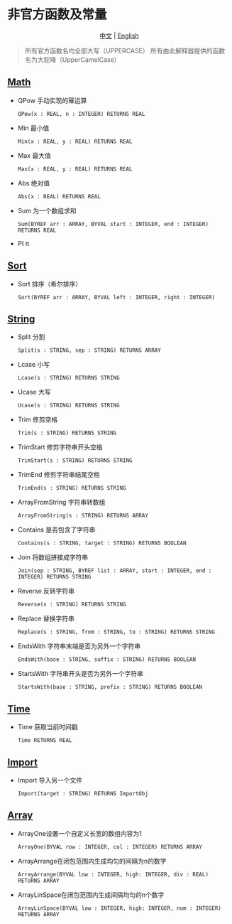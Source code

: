 # 非官方函数及常量

<p align="center">
<a href="./README_cn.md">中文</a> | <a href="./README.md">English</a>
</p>

> 所有官方函数名均全部大写（UPPERCASE）
> 所有由此解释器提供的函数名为大驼峰（UpperCamelCase）

## [Math](./math.cpc)
* QPow 手动实现的幂运算
    ```
    QPow(x : REAL, n : INTEGER) RETURNS REAL
    ```
* Min 最小值
    ```
    Min(x : REAL, y : REAL) RETURNS REAL
    ```
* Max 最大值
    ```
    Max(x : REAL, y : REAL) RETURNS REAL
    ```
* Abs 绝对值
    ```
    Abs(x : REAL) RETURNS REAL
    ```
* Sum 为一个数组求和
    ```
    Sum(BYREF arr : ARRAY, BYVAL start : INTEGER, end : INTEGER) RETURNS REAL
    ```
* PI π

## [Sort](./sort.cpc)
* Sort 排序（希尔排序）
    ```
    Sort(BYREF arr : ARRAY, BYVAL left : INTEGER, right : INTEGER)
    ```

## [String](./string.cpc)
* Split 分割
    ```
    Split(s : STRING, sep : STRING) RETURNS ARRAY
    ```
* Lcase 小写
    ```
    Lcase(s : STRING) RETURNS STRING
    ```
* Ucase 大写
    ```
    Ucase(s : STRING) RETURNS STRING
    ```
* Trim 修剪空格
    ```
    Trim(s : STRING) RETURNS STRING
    ```
* TrimStart 修剪字符串开头空格
    ```
    TrimStart(s : STRING) RETURNS STRING
    ```
* TrimEnd 修剪字符串结尾空格
    ```
    TrimEnd(s : STRING) RETURNS STRING
    ```
* ArrayFromString 字符串转数组
    ```
    ArrayFromString(s : STRING) RETURNS ARRAY
    ```
* Contains 是否包含了字符串
    ```
    Contains(s : STRING, target : STRING) RETURNS BOOLEAN
    ```
* Join 将数组拼接成字符串
    ```
    Join(sep : STRING, BYREF list : ARRAY, start : INTEGER, end : INTEGER) RETURNS STRING
    ```
* Reverse 反转字符串
    ```
    Reverse(s : STRING) RETURNS STRING
    ```
* Replace 替换字符串
    ```
    Replace(s : STRING, from : STRING, to : STRING) RETURNS STRING
    ```
* EndsWith 字符串末端是否为另外一个字符串
    ```
    EndsWith(base : STRING, suffix : STRING) RETURNS BOOLEAN
    ```
* StartsWith 字符串开头是否为另外一个字符串
    ```
    StartsWith(base : STRING, prefix : STRING) RETURNS BOOLEAN
    ```

## [Time](./time.cpc)
* Time 获取当前时间戳
    ```
    Time RETURNS REAL
    ```

## [Import](./import.cpc)
* Import 导入另一个文件
    ```
    Import(target : STRING) RETURNS ImportObj
    ```

## [Array](./array.cpc)
* ArrayOne设置一个自定义长宽的数组内容为1
  ```
  ArrayOne(BYVAL row : INTEGER, col : INTEGER) RETURNS ARRAY
  ```

* ArrayArrange在闭包范围内生成均匀的间隔为n的数字
  ```
  ArrayArrange(BYVAL low : INTEGER, high: INTEGER, div : REAL) RETURNS ARRAY
  ```

* ArrayLinSpace在闭包范围内生成间隔均匀的n个数字
  ```
  ArrayLinSpace(BYVAL low : INTEGER, high: INTEGER, num : INTEGER) RETURNS ARRAY
  ```

